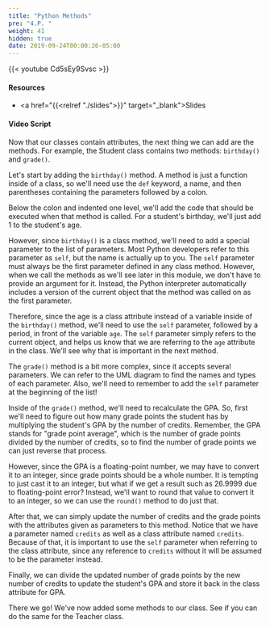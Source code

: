 ```yaml
---
title: "Python Methods"
pre: "4.P. "
weight: 41
hidden: true
date: 2019-09-24T00:00:26-05:00
---
```


{{< youtube Cd5sEy9Svsc >}}

#### Resources

* <a href="{{<relref "./slides">}}" target="_blank">Slides</a>

#### Video Script

Now that our classes contain attributes, the next thing we can add are the methods. For example, the Student class contains two methods: `birthday()` and `grade()`.

Let's start by adding the `birthday()` method. A method is just a function inside of a class, so we'll need use the `def` keyword, a name, and then parentheses containing the parameters followed by a colon.

Below the colon and indented one level, we'll add the code that should be executed when that method is called. For a student's birthday, we'll just add 1 to the student's age.

However, since `birthday()` is a class method, we'll need to add a special parameter to the list of parameters. Most Python developers refer to this parameter as `self`, but the name is actually up to you. The `self` parameter must always be the first parameter defined in any class method. However, when we call the methods as we'll see later in this module, we don't have to provide an argument for it. Instead, the Python interpreter automatically includes a version of the current object that the method was called on as the first parameter.

Therefore, since the age is a class attribute instead of a variable inside of the `birthday()` method, we'll need to use the `self` parameter, followed by a period, in front of the variable `age`. The `self` parameter simply refers to the current object, and helps us know that we are referring to the `age` attribute in the class. We'll see why that is important in the next method.

The `grade()` method is a bit more complex, since it accepts several parameters. We can refer to the UML diagram to find the names and types of each parameter. Also, we'll need to remember to add the `self` parameter at the beginning of the list!

Inside of the `grade()` method, we'll need to recalculate the GPA. So, first we'll need to figure out how many grade points the student has by multiplying the student's GPA by the number of credits. Remember, the GPA stands for "grade point average", which is the number of grade points divided by the number of credits, so to find the number of grade points we can just reverse that process.

However, since the GPA is a floating-point number, we may have to convert it to an integer, since grade points should be a whole number. It is tempting to just cast it to an integer, but what if we get a result such as 26.9999 due to floating-point error? Instead, we'll want to round that value to convert it to an integer, so we can use the `round()` method to do just that.

After that, we can simply update the number of credits and the grade points with the attributes given as parameters to this method. Notice that we have a parameter named `credits` as well as a class attribute named `credits`. Because of that, it is important to use the `self` parameter when referring to the class attribute, since any reference to `credits` without it will be assumed to be the parameter instead.

Finally, we can divide the updated number of grade points by the new number of credits to update the student's GPA and store it back in the class attribute for GPA.

There we go! We've now added some methods to our class. See if you can do the same for the Teacher class.
